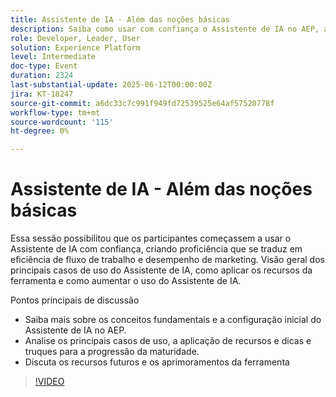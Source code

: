```yaml
---
title: Assistente de IA - Além das noções básicas
description: Saiba como usar com confiança o Assistente de IA no AEP, abrangendo configuração, casos de uso principais, dicas práticas e recursos futuros para aumentar a eficiência do fluxo de trabalho e o impacto do marketing.
role: Developer, Leader, User
solution: Experience Platform
level: Intermediate
doc-type: Event
duration: 2324
last-substantial-update: 2025-06-12T00:00:00Z
jira: KT-18247
source-git-commit: a6dc33c7c991f949fd72539525e64af57520778f
workflow-type: tm+mt
source-wordcount: '115'
ht-degree: 0%

---
```



# Assistente de IA - Além das noções básicas

Essa sessão possibilitou que os participantes começassem a usar o Assistente de IA com confiança, criando proficiência que se traduz em eficiência de fluxo de trabalho e desempenho de marketing. Visão geral dos principais casos de uso do Assistente de IA, como aplicar os recursos da ferramenta e como aumentar o uso do Assistente de IA.

Pontos principais de discussão

* Saiba mais sobre os conceitos fundamentais e a configuração inicial do Assistente de IA no AEP.
* Analise os principais casos de uso, a aplicação de recursos e dicas e truques para a progressão da maturidade.
* Discuta os recursos futuros e os aprimoramentos da ferramenta

>[!VIDEO](https://video.tv.adobe.com/v/3463357/?learn=on&enablevpops)
